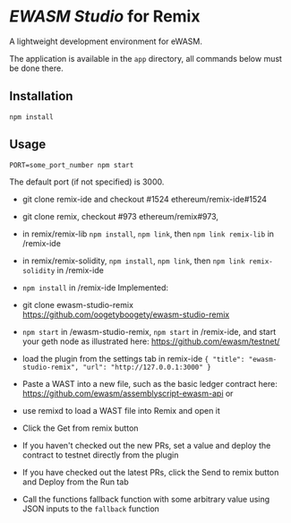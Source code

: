 # *EWASM Studio* for Remix

A lightweight development environment for eWASM.

The application is available in the `app` directory, all commands below must be done there.

## Installation
`npm install`

## Usage
`PORT=some_port_number npm start`

The default port (if not specified) is 3000.

* git clone remix-ide and checkout #1524 ethereum/remix-ide#1524

* git clone remix, checkout #973 ethereum/remix#973,

* in remix/remix-lib `npm install`, `npm link`, then `npm link remix-lib` in /remix-ide

* in remix/remix-solidity, `npm install`, `npm link`, then `npm link remix-solidity` in /remix-ide

* `npm install` in /remix-ide
Implemented:

* git clone ewasm-studio-remix https://github.com/oogetyboogety/ewasm-studio-remix

* `npm start` in /ewasm-studio-remix, `npm start` in /remix-ide, and start your geth node as illustrated here:
https://github.com/ewasm/testnet/

* load the plugin from the settings tab in remix-ide
`{ "title": "ewasm-studio-remix", "url": "http://127.0.0.1:3000" }`


* Paste a WAST into a new file, such as the basic ledger contract here:
https://github.com/ewasm/assemblyscript-ewasm-api
or
* use remixd to load a WAST file into Remix and open it

* Click the Get from remix button

* If you haven't checked out the new PRs, set a value and deploy the contract to testnet directly from the plugin

* If you have checked out the latest PRs, click the Send to remix button and Deploy from the Run tab

* Call the functions fallback function with some arbitrary value using JSON inputs to the `fallback` function
